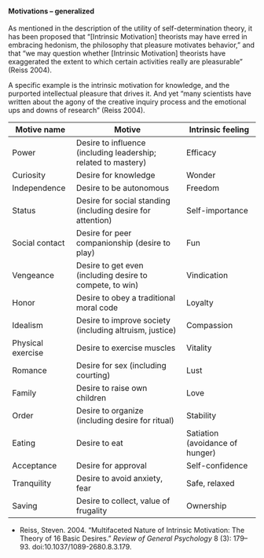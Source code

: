 #### Motivations &ndash; generalized

As mentioned in the description of the utility of self-determination theory, it has been proposed that “[Intrinsic Motivation] theorists may have erred in embracing hedonism, the philosophy that pleasure motivates behavior,” and that “we may question whether [Intrinsic Motivation] theorists have exaggerated the extent to which certain activities really are pleasurable” (Reiss 2004).

A specific example is the intrinsic motivation for knowledge, and the purported intellectual pleasure that drives it. And yet “many scientists have written about the agony of the creative inquiry process and the emotional ups and downs of research” (Reiss 2004).





















| Motive name       | Motive                                    | Intrinsic feeling             |
|-------------------|-------------------------------------------|-------------------------------|
| Power             | Desire to influence (including leadership; related to mastery) | Efficacy |
| Curiosity         | Desire for knowledge                      | Wonder    |
| Independence      | Desire to be autonomous                   | Freedom   |
| Status            | Desire for social standing (including desire for attention) | Self-importance |
| Social contact    | Desire for peer companionship (desire to play) | Fun  |
| Vengeance         | Desire to get even (including desire to compete, to win)    | Vindication |
| Honor             | Desire to obey a traditional moral code   | Loyalty   |
| Idealism          | Desire to improve society (including altruism, justice)     | Compassion |
| Physical exercise | Desire to exercise muscles                | Vitality  |
| Romance           | Desire for sex (including courting)       | Lust      |
| Family            | Desire to raise own children              | Love      |
| Order             | Desire to organize (including desire for ritual)            | Stability |
| Eating            | Desire to eat                             | Satiation (avoidance of hunger) |
| Acceptance        | Desire for approval                       | Self-confidence   |
| Tranquility       | Desire to avoid anxiety, fear             | Safe, relaxed     |
| Saving            | Desire to collect, value of frugality     | Ownership         |






* Reiss, Steven. 2004. “Multifaceted Nature of Intrinsic Motivation: The Theory of 16 Basic Desires.” *Review of General Psychology* 8 (3): 179–93. doi:10.1037/1089-2680.8.3.179.



